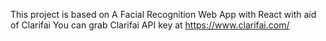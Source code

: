 This project  is based on A Facial Recognition Web App with React with aid of Clarifai
You can grab Clarifai API key at https://www.clarifai.com/
